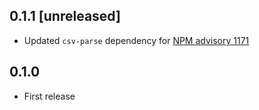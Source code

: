 ## 0.1.1 [unreleased]

- Updated `csv-parse` dependency for [NPM advisory 1171](https://www.npmjs.com/advisories/1171)

## 0.1.0

- First release
